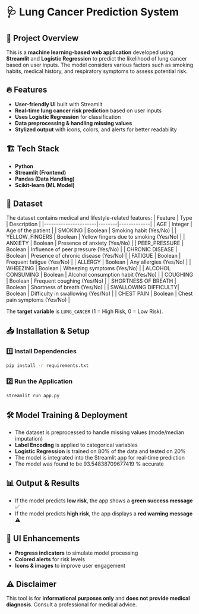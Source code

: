 

# 🩺 Lung Cancer Prediction System

## 📌 Project Overview
This is a **machine learning-based web application** developed using **Streamlit** and **Logistic Regression** to predict the likelihood of lung cancer based on user inputs. The model considers various factors such as smoking habits, medical history, and respiratory symptoms to assess potential risk.

## 🔥 Features
- **User-friendly UI** built with Streamlit
- **Real-time lung cancer risk prediction** based on user inputs
- **Uses Logistic Regression** for classification
- **Data preprocessing & handling missing values**
- **Stylized output** with icons, colors, and alerts for better readability

## 🏗️ Tech Stack
- **Python**
- **Streamlit (Frontend)**
- **Pandas (Data Handling)**
- **Scikit-learn (ML Model)**

## 📂 Dataset
The dataset contains medical and lifestyle-related features:
| Feature               | Type    | Description |
|----------------------|--------|-------------|
| AGE                  | Integer | Age of the patient |
| SMOKING              | Boolean | Smoking habit (Yes/No) |
| YELLOW_FINGERS       | Boolean | Yellow fingers due to smoking (Yes/No) |
| ANXIETY              | Boolean | Presence of anxiety (Yes/No) |
| PEER_PRESSURE        | Boolean | Influence of peer pressure (Yes/No) |
| CHRONIC DISEASE      | Boolean | Presence of chronic disease (Yes/No) |
| FATIGUE              | Boolean | Frequent fatigue (Yes/No) |
| ALLERGY              | Boolean | Any allergies (Yes/No) |
| WHEEZING             | Boolean | Wheezing symptoms (Yes/No) |
| ALCOHOL CONSUMING    | Boolean | Alcohol consumption habit (Yes/No) |
| COUGHING             | Boolean | Frequent coughing (Yes/No) |
| SHORTNESS OF BREATH  | Boolean | Shortness of breath (Yes/No) |
| SWALLOWING DIFFICULTY| Boolean | Difficulty in swallowing (Yes/No) |
| CHEST PAIN           | Boolean | Chest pain symptoms (Yes/No) |

The **target variable** is `LUNG_CANCER` (1 = High Risk, 0 = Low Risk).

## 📥 Installation & Setup

### 1️⃣ Install Dependencies
```sh
pip install -r requirements.txt
```

### 2️⃣ Run the Application
```sh
streamlit run app.py
```

## 🛠️ Model Training & Deployment
- The dataset is preprocessed to handle missing values (mode/median imputation)
- **Label Encoding** is applied to categorical variables
- **Logistic Regression** is trained on 80% of the data and tested on 20%
- The model is integrated into the Streamlit app for real-time prediction
- The model was found to be 93.54838709677419 % accurate

## 📊 Output & Results
- If the model predicts **low risk**, the app shows a **green success message** ✅
- If the model predicts **high risk**, the app displays a **red warning message** ⚠️

## 🎨 UI Enhancements
- **Progress indicators** to simulate model processing
- **Colored alerts** for risk levels
- **Icons & images** to improve user engagement



## ⚠️ Disclaimer
This tool is for **informational purposes only** and **does not provide medical diagnosis**. Consult a professional for medical advice.



